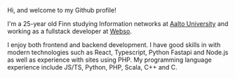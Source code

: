 Hi, and welcome to my Github profile!

I'm a 25-year old Finn studying Information networks at [Aalto University](https://www.aalto.fi/en) and working as a fullstack developer at [Webso](https://www.webso.fi).

I enjoy both frontend and backend development. I have good skills in with modern technologies such as React, Typescript, Python Fastapi and Node.js as well as experience with sites using PHP.
My programming language experience include JS/TS, Python, PHP, Scala, C++ and C.
